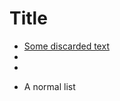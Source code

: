 # Title

+ [Some discarded text](page1.md)
+ [](https://example.com)
+ [](https://example.com "title")

- A normal list
